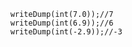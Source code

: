 ```luceescript+trycf
	writeDump(int(7.0));//7
	writeDump(int(6.9));//6
	writeDump(int(-2.9));//-3
```
